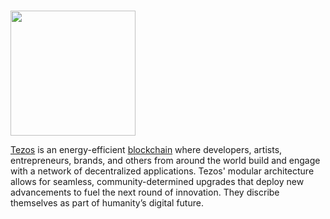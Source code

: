 # <p align="center">
  <img width="200" src="https://user-images.githubusercontent.com/95366163/149378128-0bd9ab7d-fa37-4d0b-8451-21926dcd9e20.png">
</p>

[Tezos](https://tezos.com/) is an energy-efficient [blockchain](Blockchain.md) where developers, artists, entrepreneurs, brands, and others from around the world build and engage with a network of decentralized applications. Tezos' modular architecture allows for seamless, community-determined upgrades that deploy new advancements to fuel the next round of innovation. They discribe themselves as part of humanity’s digital future.<br>
<br>

